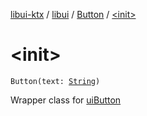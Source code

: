 [libui-ktx](../../index.md) / [libui](../index.md) / [Button](index.md) / [&lt;init&gt;](./-init-.md)

# &lt;init&gt;

`Button(text: `[`String`](https://kotlinlang.org/api/latest/jvm/stdlib/kotlin/-string/index.html)`)`

Wrapper class for [uiButton](#)

